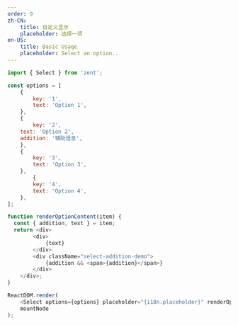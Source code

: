 ```yaml
---
order: 9
zh-CN:
	title: 自定义显示
	placeholder: 选择一项
en-US:
	title: Basic Usage
	placeholder: Select an option..
---
```


```js
import { Select } from 'zent';

const options = [
	{
		key: '1',
		text: 'Option 1',
	},
	{
		key: '2',
    text: 'Option 2',
    addition: '辅助信息',
	},
	{
		key: '3',
		text: 'Option 3',
	},
		{
		key: '4',
		text: 'Option 4',
	},
];

function renderOptionContent(item) {
  const { addition, text } = item;
  return <div>
		<div>
			{text}
		</div>
		<div className="select-addition-demo">
			{addition && <span>{addition}</span>}
		</div>
	</div>;
}

ReactDOM.render(
	<Select options={options} placeholder="{i18n.placeholder}" renderOptionContent={renderOptionContent} />,
	mountNode
);
```

<style>
	.select-addition-demo {
    color: #999;
		font-size: 12px;
		margin-top: 2px;
	}
	.zent-popover-v2 .zent-select-v2-option {
		height: auto;
	}
</style>
